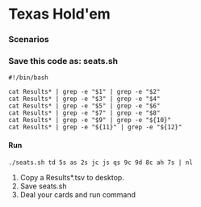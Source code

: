 # Texas Hold'em
### Scenarios


### Save this code as: seats.sh
```shell
#!/bin/bash

cat Results* | grep -e "$1" | grep -e "$2"
cat Results* | grep -e "$3" | grep -e "$4"
cat Results* | grep -e "$5" | grep -e "$6"
cat Results* | grep -e "$7" | grep -e "$8"
cat Results* | grep -e "$9" | grep -e "${10}"
cat Results* | grep -e "${11}" | grep -e "${12}"
```

#### Run
```shell
./seats.sh td 5s as 2s jc js qs 9c 9d 8c ah 7s | nl
```

1. Copy a Results*.tsv to desktop.
2. Save seats.sh
3. Deal your cards and run command
